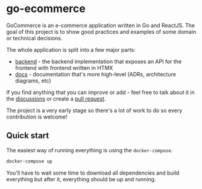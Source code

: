 # go-ecommerce

GoCommerce is an e-commerce application written in Go and ReactJS. The goal of this project is to show good practices and examples of some domain or technical decisions.

The whole application is split into a few major parts:

* [backend](./backend) - the backend implementation that exposes an API for the frontend with frontend written in HTMX
* [docs](./docs) - documentation that's more high-level (ADRs, architecture diagrams, etc)

If you find anything that you can improve or add - feel free to talk about it in the [discussions](https://github.com/nivesh852/go-ecommerce/discussions) or create a [pull request](https://github.com/nivesh852/go-ecommerce/pulls).

The project is a very early stage so there's a lot of work to do so every contribution is welcome!


## Quick start

The easiest way of running everything is using the `docker-compose`.

```sh
docker-compose up
```

You'll have to wait some time to download all dependencies and build everything but after it, everything should be up and running.
